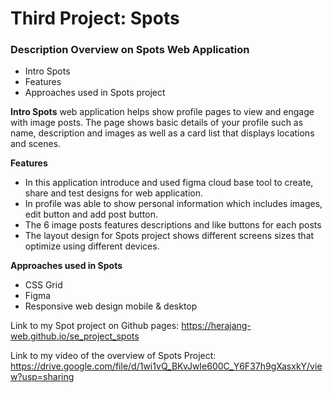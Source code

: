 # Third Project: Spots

### Description Overview on Spots Web Application

- Intro Spots
- Features
- Approaches used in Spots project

**Intro Spots**
web application helps show profile pages to view and engage with image posts.
The page shows basic details of your profile such as name, description and images
as well as a card list that displays locations and scenes.

**Features**

- In this application introduce and used figma cloud base tool to create, share and test designs for web application.
- In profile was able to show personal information which includes images, edit button and add post button.
- The 6 image posts features descriptions and like buttons for each posts
- The layout design for Spots project shows different screens sizes that optimize using different devices.

**Approaches used in Spots**

- CSS Grid
- Figma
- Responsive web design mobile & desktop

Link to my Spot project on Github pages:
https://herajang-web.github.io/se_project_spots

Link to my video of the overview of Spots Project:
https://drive.google.com/file/d/1wi1vQ_BKvJwIe600C_Y6F37h9gXasxkY/view?usp=sharing
